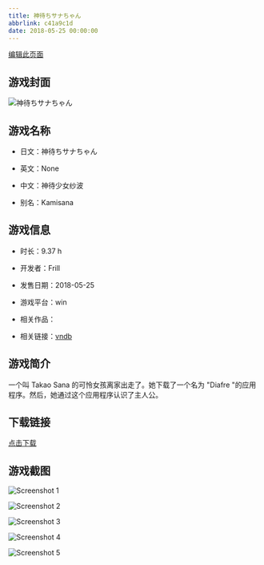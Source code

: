 ```yaml
---
title: 神待ちサナちゃん
abbrlink: c41a9c1d
date: 2018-05-25 00:00:00
---
```

[编辑此页面](https://github.com/ACG-3/ADV3-source/blob/main/source/_posts/%E7%A5%9E%E5%BE%85%E3%81%A1%E3%82%B5%E3%83%8A%E3%81%A1%E3%82%83%E3%82%93.md)

## 游戏封面

![神待ちサナちゃん](https://pan.timero.xyz/d/onedrive/img_lib_001/%E7%A5%9E%E5%BE%85%E3%81%A1%E3%82%B5%E3%83%8A%E3%81%A1%E3%82%83%E3%82%93_cover.avif)


## 游戏名称

- 日文：神待ちサナちゃん
- 英文：None
- 中文：神待少女纱波

- 别名：Kamisana


## 游戏信息

- 时长：9.37 h
- 开发者：Frill
- 发售日期：2018-05-25
- 游戏平台：win
- 相关作品：

- 相关链接：[vndb](https://vndb.org/v22553)


## 游戏简介

一个叫 Takao Sana 的可怜女孩离家出走了。她下载了一个名为 "Diafre "的应用程序。然后，她通过这个应用程序认识了主人公。


## 下载链接

[点击下载](https://pan.timero.xyz/onedrive/adv_lib_001/%E7%A5%9E%E5%BE%85%E3%81%A1%E3%82%B5%E3%83%8A%E3%81%A1%E3%82%83%E3%82%93)


## 游戏截图


![Screenshot 1](https://pan.timero.xyz/d/onedrive/img_lib_001/%E7%A5%9E%E5%BE%85%E3%81%A1%E3%82%B5%E3%83%8A%E3%81%A1%E3%82%83%E3%82%93_Screenshot_1.avif)

![Screenshot 2](https://pan.timero.xyz/d/onedrive/img_lib_001/%E7%A5%9E%E5%BE%85%E3%81%A1%E3%82%B5%E3%83%8A%E3%81%A1%E3%82%83%E3%82%93_Screenshot_2.avif)

![Screenshot 3](https://pan.timero.xyz/d/onedrive/img_lib_001/%E7%A5%9E%E5%BE%85%E3%81%A1%E3%82%B5%E3%83%8A%E3%81%A1%E3%82%83%E3%82%93_Screenshot_3.avif)

![Screenshot 4](https://pan.timero.xyz/d/onedrive/img_lib_001/%E7%A5%9E%E5%BE%85%E3%81%A1%E3%82%B5%E3%83%8A%E3%81%A1%E3%82%83%E3%82%93_Screenshot_4.avif)

![Screenshot 5](https://pan.timero.xyz/d/onedrive/img_lib_001/%E7%A5%9E%E5%BE%85%E3%81%A1%E3%82%B5%E3%83%8A%E3%81%A1%E3%82%83%E3%82%93_Screenshot_5.avif)

